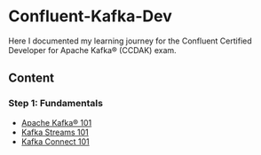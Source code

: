 # Confluent-Kafka-Dev

Here I documented my learning journey for the Confluent Certified Developer for Apache Kafka® (CCDAK) exam.

## Content

### Step 1: Fundamentals

- [Apache Kafka® 101](Confluent-Developer-Courses/Kafka-101.md)
- [Kafka Streams 101](Confluent-Developer-Courses/Kafka-Streams-101.md)
- [Kafka Connect 101](Confluent-Developer-Courses/Kafka-Connect-101.md)
